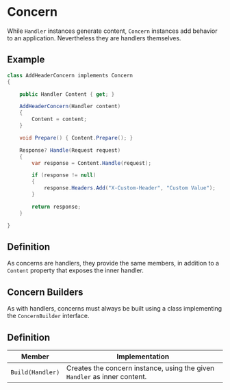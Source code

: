 # Concern

While `Handler` instances generate content, `Concern` instances
add behavior to an application. Nevertheless they are handlers themselves.

## Example

```csharp
class AddHeaderConcern implements Concern
{

	public Handler Content { get; }

	AddHeaderConcern(Handler content) 
	{
		Content = content;
	}

	void Prepare() { Content.Prepare(); }

	Response? Handle(Request request) 
	{
		var response = Content.Handle(request);

		if (response != null)
		{
			response.Headers.Add("X-Custom-Header", "Custom Value");
		}

		return response;
	}

}
```

## Definition

As concerns are handlers, they provide the same members, in addition to a
`Content` property that exposes the inner handler.

## Concern Builders

As with handlers, concerns must always be built using a class implementing
the `ConcernBuilder` interface.

## Definition

| Member | Implementation |
|---|---|
| `Build(Handler)` | Creates the concern instance, using the given `Handler` as inner content.  |
